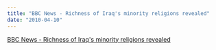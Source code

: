 ```yaml
---
title: "BBC News - Richness of Iraq's minority religions revealed"
date: "2010-04-10"
---
```


[BBC News - Richness of Iraq's minority religions revealed](http://news.bbc.co.uk/2/hi/programmes/from_our_own_correspondent/8598970.stm)
